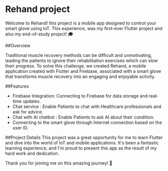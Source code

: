 # Rehand project

Welcome to Rehand! this project is a mobile app designed to control your smart glove using IoT. This experience, was my first-ever Flutter project and also my end-of-study project! 🎓

##Overview

Traditional muscle recovery methods can be difficult and unmotivating, leading the patients to ignore their rehabilitation exercises which can slow their progress. To solve this challenge, we created Rehand, a mobile application created with Flutter and Firebase, associated with a smart glove that transforms muscle recovery into an engaging and enjoyable activity.

##Features

- Firebase Integration: Connecting to Firebase for data storage and real-time updates.
- Chat service : Enable Patients to chat with Healthcare professionals and ask for advice.
- Chat with AI chatbot : Enable Patients to ask AI about their condition.
- Connecting to the smart glove through Internet connection based on the user ID.

 ##Project Details
This project was a great opportunity for me to learn Flutter and dive into the world of IoT and mobile applications. It's been a fantastic learning experience, and I'm proud to present this app as the result of my hard work and dedication.

Thank you for joining me on this amazing journey! 🌟
